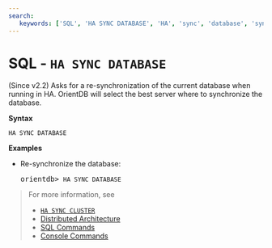 ```yaml
---
search:
   keywords: ['SQL', 'HA SYNC DATABASE', 'HA', 'sync', 'database', 'sync database']
---
```


# SQL - `HA SYNC DATABASE`

(Since v2.2) Asks for a re-synchronization of the current database when running in HA. OrientDB will select the best server where to synchronize the database.

**Syntax**

```
HA SYNC DATABASE
```

**Examples**

- Re-synchronize the database:

  <pre>
  orientdb> <code class='lang-sql userinput'>HA SYNC DATABASE</code>
  </pre>

>For more information, see
>- [`HA SYNC CLUSTER`](SQL-HA-Sync-Cluster.md)
>- [Distributed Architecture](Distributed-Architecture.md)
>- [SQL Commands](SQL.md)
>- [Console Commands](Console-Commands.md)
